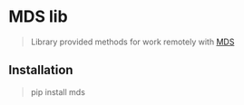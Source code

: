 # MDS lib

> Library provided methods for work remotely with [MDS](https://github.com/Shchusia/MiniDataStorage) 

## Installation

> pip install mds 

